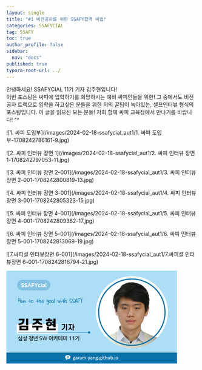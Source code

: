 ```yaml
---
layout: single
title: "#1 비전공자를 위한 SSAFY합격 비법"
categories: SSAFYCIAL
tag: SSAFY
toc: true
author_profile: false
sidebar:
  nav: "docs"  
published: true
typora-root-url: ../
---
```

 안녕하세요! SSAFYCIAL 11기 기자 김주현입니다!  
이번 포스팅은 싸피에 입학하기를 희망하시는 예비 싸피인들을 위한! 그 중에서도 비전공자 트랙으로 입학을 하고싶은 분들을 위한 저의 꿀팁이 녹아있는, 셀프인터뷰 형식의 포스팅입니다. 이 글을 읽으신 모든 분들! 저희 함께 싸피 교육장에서 만나기를 바랍니다! ^^

![1. 싸피 도입부](/images/2024-02-18-ssafycial_aut1/1. 싸피 도입부-1708242786161-9.jpg)

![2. 싸피 인터뷰 장면 1](/images/2024-02-18-ssafycial_aut1/2. 싸피 인터뷰 장면 1-1708242797053-11.jpg)

![3. 싸피 인터뷰 장면 2-001](/images/2024-02-18-ssafycial_aut1/3. 싸피 인터뷰 장면 2-001-1708242800819-13.jpg)

![4. 싸피 인터뷰 장면 3-001](/images/2024-02-18-ssafycial_aut1/4. 싸피 인터뷰 장면 3-001-1708242805323-15.jpg)

![5. 싸피 인터뷰 장면 4-001](/images/2024-02-18-ssafycial_aut1/5. 싸피 인터뷰 장면 4-001-1708242809362-17.jpg)

![6. 싸피 인터뷰 장면 5-001](/images/2024-02-18-ssafycial_aut1/6. 싸피 인터뷰 장면 5-001-1708242813069-19.jpg)

![7.싸피셜 인터뷰장면 6-001](/images/2024-02-18-ssafycial_aut1/7.싸피셜 인터뷰장면 6-001-1708242816794-21.jpg)

<img src="/images/2024-02-18-ssafycial_aut1/11기_구미_김주현-1708242820675-23.png" alt="11기_구미_김주현" style="zoom:50%;" />
